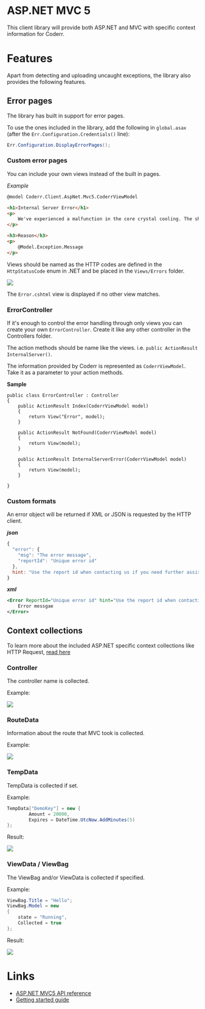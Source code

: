 ASP.NET MVC 5
=============

This client library will provide both ASP.NET and MVC with specific context information for Coderr.


# Features

Apart from detecting and uploading uncaught exceptions, the library also provides the following features.

## Error pages

The library has built in support for error pages. 

To use the ones included in the library, add the following in `global.asax` (after the `Err.Configuration.Credentials()` line):

```csharp
Err.Configuration.DisplayErrorPages();
```

### Custom error pages

You can include your own views instead of the built in pages.

*Example*

```html
@model Coderr.Client.AspNet.Mvc5.CoderrViewModel

<h1>Internal Server Error</h1>
<p>
    We've experienced a malfunction in the core crystal cooling. The ship will explode within five seconds.
</p>

<h3>Reason</h3>
<p>
    @Model.Exception.Message
</p>
```

Views should be named as the HTTP codes are defined in the `HttpStatusCode` enum in .NET and be placed in the `Views/Errors` folder.

![](/screens/libraries/aspnet-mvc5/views-folder.png)

The `Error.cshtml` view is displayed if no other view matches.

### ErrorController

If it's enough to control the error handling through only views you can create your own `ErrorController`. 
Create it like any other controller in the Controllers folder.

The action methods should be name like the views. i.e. `public ActionResult InternalServer()`.

The information provided by Coderr is represented as `CoderrViewModel`. Take it as a parameter to your action methods.

**Sample**

```
public class ErrorController : Controller
{
    public ActionResult Index(CoderrViewModel model)
    {
        return View("Error", model);
    }

    public ActionResult NotFound(CoderrViewModel model)
    {
        return View(model);
    }

    public ActionResult InternalServerError(CoderrViewModel model)
    {
        return View(model);
    }

}
```

### Custom formats

An error object will be returned if XML or JSON is requested by the HTTP client.

***json***

```javascript
{
  "error": { 
	"msg": "The error message", 
	"reportId": "Unique error id"
  }, 
  hint: "Use the report id when contacting us if you need further assistance." 
}
```

***xml***

```xml
<Error ReportId="Unique error id" hint="Use the report id when contacting us if you need further assistance">
	Error messgae
</Error>
```

## Context collections

To learn more about the included ASP.NET specific context collections like HTTP Request, [read here](../index.md)


### Controller

The controller name is collected.

Example:

![](/screens/libraries/aspnet-mvc5/collections/controller.png)

### RouteData

Information about the route that MVC took is collected.

Example:

![](/screens/libraries/aspnet-mvc5/collections/routedata.png)

### TempData

TempData is collected if set.

Example:

```csharp
TempData["DemoKey"] = new {
		Amount = 20000,
		Expires = DateTime.UtcNow.AddMinutes(5)
};
```

Result:

![](/screens/libraries/aspnet-mvc5/collections/tempdata.png)

### ViewData / ViewBag

The ViewBag and/or ViewData is collected if specified.

Example:

```csharp
ViewBag.Title = "Hello";
ViewBag.Model = new
{
	state = "Running",
	Collected = true
};
```

Result:

![](/screens/libraries/aspnet-mvc5/collections/viewdata.png)


# Links

* [ASP.NET MVC5 API reference](https://coderr.io/docs/api/client/aspnet/mvc5/)
* [Getting started guide](../../gettingstarted.md)
